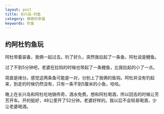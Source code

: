 ```yaml
---
layout: post
title: 长兴岛-钓鱼
category: 稳稳的幸福
keywords: 钓鱼
---
```


## 约阿杜钓鱼玩
阿杜带着装备，我俩一起过去。钓了好久，突然我拉起了一条鱼，阿杜说是鲤鱼。

过了不到5分钟吧，老婆在拉钩的时候也带起了一条鲤鱼，比我拉起的小了一点。

简直是缘分。感觉这两条鱼可能是一对，分别上了我俩的鱼钩。阿杜并没有钓起来，到走的时候仍然没有，只有一条不到5厘米的小鱼，哈哈。

晚上在长兴岛和阿杜吃地锅传奇，酒水免费。想和阿杜喝酒，所以回去的时候让芳芳开车。开的挺好，48公里开了52分钟。老婆好样的。我以后不会轻易喝酒，少让老婆喝酒。
